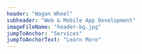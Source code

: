```yaml
---
header: "Wagon Wheel"
subheader: "Web & Mobile App Development"
imageFileName: "header-bg.jpg"
jumpToAnchor: "Services"
jumpToAnchorText: "Learn More"
---
```

